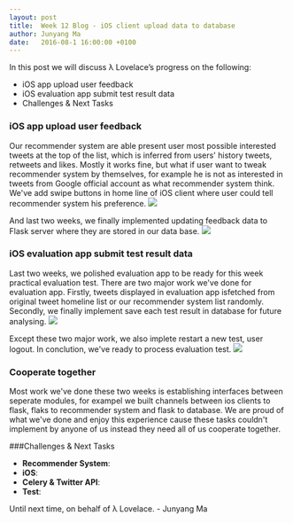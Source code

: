 ```yaml
---
layout: post
title:  Week 12 Blog - iOS client upload data to database
author: Junyang Ma
date:   2016-08-1 16:00:00 +0100
---
```


	

In this post we will discuss λ Lovelace’s progress on the following:

* iOS app upload user feedback
* iOS evaluation app submit test result data
* Challenges & Next Tasks

### iOS app upload user feedback
Our recommender system are able present user most possible interested tweets at the top of the list, which is inferred from users' history tweets, retweets and likes. Mostly it works fine, but what if user want to tweak recommender system by themselves, for example he is not as interested in tweets from Google official account as what recommender system think. We've add swipe buttons in home line of iOS client where user could tell recommender system his preference. 
![]({{site.baseurl}}/images/week12_sideButton.png )  

And last two weeks, we finally implemented updating feedback data to Flask server where they are stored in our data base.
![]({{site.baseurl}}/images/week12_singleTweetFeedback.png)  

### iOS evaluation app submit test result data
Last two weeks, we polished evaluation app to be ready for this week practical evaluation test. There are two major work we've done for evaluation app. Firstly, tweets displayed in evaluation app isfetched from original tweet homeline list or our recommender system list randomly. Secondly, we finally implement save each test result in database for future analysing.
![]({{site.baseurl}}/images/week12_evaluationResult.png)  

Except these two major work, we also implete restart a new test, user logout. In conclution, we've ready to process evaluation test.
![]({{site.baseurl}}/images/week12_flier.png)  

### Cooperate together
Most work we've done these two weeks is establishing interfaces between seperate modules, for exampel we built channels between ios clients to flask, flaks to recommender system and flask to database. We are proud of what we've done and enjoy this experience cause these tasks couldn't implement by anyone of us instead they need all of us cooperate together.

###Challenges & Next Tasks

- **Recommender System**: 
- **iOS**:
- **Celery & Twitter API**:
- **Test**:

Until next time, on behalf of λ Lovelace.
\- Junyang Ma
